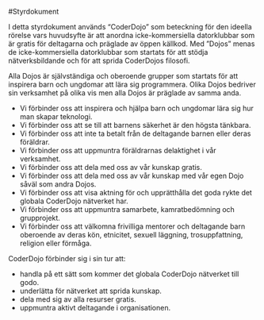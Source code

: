 #Styrdokument

I detta styrdokument används “CoderDojo” som beteckning för den ideella rörelse vars huvudsyfte 
är att anordna icke-kommersiella datorklubbar som är gratis för deltagarna och präglade av 
öppen källkod. Med ”Dojos” menas de icke-kommersiella datorklubbar som startats för att stödja 
nätverksbildande och för att sprida CoderDojos filosofi.

Alla Dojos är självständiga och oberoende grupper som startats för att inspirera barn och ungdomar 
att lära sig programmera. Olika Dojos bedriver sin verksamhet på olika vis men alla Dojos är präglade av samma anda.

* Vi förbinder oss att inspirera och hjälpa barn och ungdomar lära sig hur man skapar teknologi.
* Vi förbinder oss att se till att barnens säkerhet är den högsta tänkbara.
* Vi förbinder oss att inte ta betalt från de deltagande barnen eller deras föräldrar.
* Vi förbinder oss att uppmuntra föräldrarnas delaktighet i vår verksamhet.
* Vi förbinder oss att dela med oss av vår kunskap gratis.
* Vi förbinder oss att dela med oss av vår kunskap med vår egen Dojo såväl som andra Dojos.
* Vi förbinder oss att visa aktning för och upprätthålla det goda rykte det globala CoderDojo nätverket har.
* Vi förbinder oss att uppmuntra samarbete, kamratbedömning och grupprojekt.
* Vi förbinder oss att välkomna frivilliga mentorer och deltagande barn oberoende av deras kön, etnicitet, sexuell läggning, 
trosuppfattning, religion eller förmåga.

CoderDojo förbinder sig i sin tur att:
* handla på ett sätt som kommer det globala CoderDojo nätverket till godo.
* underlätta för nätverket att sprida kunskap.
* dela med sig av alla resurser gratis.
* uppmuntra aktivt deltagande i organisationen.
